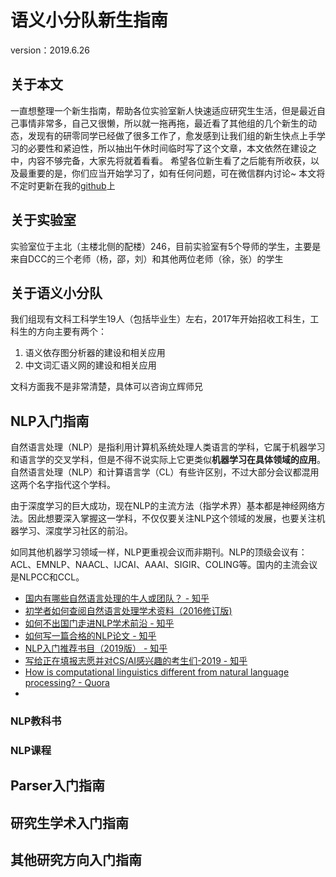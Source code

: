 # 语义小分队新生指南 
version：2019.6.26
## 关于本文
一直想整理一个新生指南，帮助各位实验室新人快速适应研究生生活，但是最近自己事情非常多，自己又很懒，所以就一拖再拖，最近看了其他组的几个新生的动态，发现有的研零同学已经做了很多工作了，愈发感到让我们组的新生快点上手学习的必要性和紧迫性，所以抽出午休时间临时写了这个文章，本文依然在建设之中，内容不够完备，大家先将就着看看。
希望各位新生看了之后能有所收获，以及最重要的是，你们应当开始学习了，如有任何问题，可在微信群内讨论~
本文将不定时更新在我的[github](https://github.com/LiangsLi/MyNotes/blob/master/Freshman_Tutorials.md)上
## 关于实验室
实验室位于主北（主楼北侧的配楼）246，目前实验室有5个导师的学生，主要是来自DCC的三个老师（杨，邵，刘）和其他两位老师（徐，张）的学生
## 关于语义小分队
我们组现有文科工科学生19人（包括毕业生）左右，2017年开始招收工科生，工科生的方向主要有两个：
  1. 语义依存图分析器的建设和相关应用
  2. 中文词汇语义网的建设和相关应用

文科方面我不是非常清楚，具体可以咨询立辉师兄
## NLP入门指南
自然语言处理（NLP）是指利用计算机系统处理人类语言的学科，它属于机器学习和语言学的交叉学科，但是不得不说实际上它更类似**机器学习在具体领域的应用**。自然语言处理（NLP）和计算语言学（CL）有些许区别，不过大部分会议都混用这两个名字指代这个学科。

由于深度学习的巨大成功，现在NLP的主流方法（指学术界）基本都是神经网络方法。因此想要深入掌握这一学科，不仅仅要关注NLP这个领域的发展，也要关注机器学习、深度学习社区的前沿。

如同其他机器学习领域一样，NLP更重视会议而非期刊。NLP的顶级会议有：ACL、EMNLP、NAACL、IJCAI、AAAI、SIGIR、COLING等。国内的主流会议是NLPCC和CCL。

- [国内有哪些自然语言处理的牛人或团队？ - 知乎](https://www.zhihu.com/question/24366306)
- [初学者如何查阅自然语言处理学术资料（2016修订版)](https://zhuanlan.zhihu.com/p/23636267)
- [如何不出国门走进NLP学术前沿 - 知乎](https://zhuanlan.zhihu.com/p/35380020)
- [如何写一篇合格的NLP论文 - 知乎](https://zhuanlan.zhihu.com/p/58752815)
- [NLP入门推荐书目（2019版） - 知乎](https://zhuanlan.zhihu.com/p/58874484)
- [写给正在填报志愿并对CS/AI感兴趣的考生们-2019 - 知乎](https://zhuanlan.zhihu.com/p/68474477)
- [How is computational linguistics different from natural language processing? - Quora](https://www.quora.com/How-is-computational-linguistics-different-from-natural-language-processing)
- 
### NLP教科书

### NLP课程
## Parser入门指南
## 研究生学术入门指南

## 其他研究方向入门指南